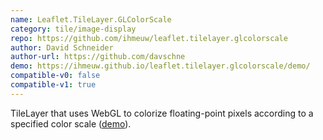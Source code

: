```yaml
---
name: Leaflet.TileLayer.GLColorScale
category: tile/image-display
repo: https://github.com/ihmeuw/leaflet.tilelayer.glcolorscale
author: David Schneider
author-url: https://github.com/davschne
demo: https://ihmeuw.github.io/leaflet.tilelayer.glcolorscale/demo/
compatible-v0: false
compatible-v1: true
---
```


TileLayer that uses WebGL to colorize floating-point pixels according to a specified color scale (<a href="https://ihmeuw.github.io/leaflet.tilelayer.glcolorscale/demo/">demo</a>).
